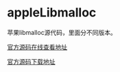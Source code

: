 # appleLibmalloc
苹果libmalloc源代码，里面分不同版本。

[官方源码在线查看地址](https://opensource.apple.com/source/libmalloc/)

[官方源码下载地址](https://opensource.apple.com/tarballs/libmalloc/)

